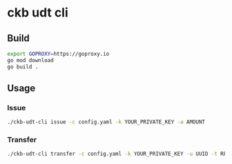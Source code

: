 ckb udt cli
===========

## Build

```bash
export GOPROXY=https://goproxy.io
go mod download
go build .
```

## Usage

### Issue

```bash
./ckb-udt-cli issue -c config.yaml -k YOUR_PRIVATE_KEY -a AMOUNT
```

### Transfer

```bash
./ckb-udt-cli transfer -c config.yaml -k YOUR_PRIVATE_KEY -u UUID -t RECIPIENT_ADDRESS -a AMOUNT
```

